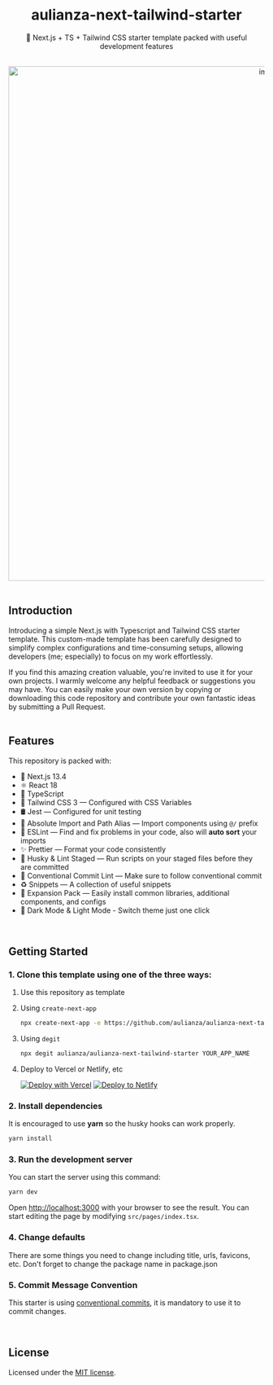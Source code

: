 <div align="center">
  <h1>aulianza-next-tailwind-starter</h1>
    <p>🔰 Next.js + TS + Tailwind CSS starter template packed with useful development features</p>
  <br />

  <div>
    <img width="1011" alt="image" src="https://github.com/aulianza/aulianza-next-tailwind-starter/assets/15605885/b8648391-e700-4103-81e8-72274d77834a">
</div>

</div>
<br />

## Introduction

Introducing a simple Next.js with Typescript and Tailwind CSS starter template. This custom-made template has been carefully designed to simplify complex configurations and time-consuming setups, allowing developers (me; especially) to focus on my work effortlessly.

If you find this amazing creation valuable, you're invited to use it for your own projects. I warmly welcome any helpful feedback or suggestions you may have. You can easily make your own version by copying or downloading this code repository and contribute your own fantastic ideas by submitting a Pull Request.
<br /><br />

## Features

This repository is packed with:

- 🎉 Next.js 13.4
- ⚛️ React 18
- 🔰 TypeScript
- 💠 Tailwind CSS 3 — Configured with CSS Variables
- 🛢 Jest — Configured for unit testing
- 🧿 Absolute Import and Path Alias — Import components using `@/` prefix
- 📏 ESLint — Find and fix problems in your code, also will **auto sort** your imports
- ✨ Prettier — Format your code consistently
- 🐶 Husky & Lint Staged — Run scripts on your staged files before they are committed
- 📌 Conventional Commit Lint — Make sure to follow conventional commit
- ♻️ Snippets — A collection of useful snippets
- 🎁 Expansion Pack — Easily install common libraries, additional components, and configs
- 🌚 Dark Mode & Light Mode - Switch theme just one click

<br />

## Getting Started

### 1. Clone this template using one of the three ways:

1. Use this repository as template
2. Using `create-next-app`

   ```bash
   npx create-next-app -e https://github.com/aulianza/aulianza-next-tailwind-starter project-name
   ```

3. Using `degit`

   ```bash
   npx degit aulianza/aulianza-next-tailwind-starter YOUR_APP_NAME
   ```

4. Deploy to Vercel or Netlify, etc

   [![Deploy with Vercel](https://vercel.com/button)](https://vercel.com/new/git/external?repository-url=https://github.com/aulianza/aulianza-next-tailwind-starter)
   [![Deploy to Netlify](https://www.netlify.com/img/deploy/button.svg)](https://app.netlify.com/start/deploy?repository=https://github.com/aulianza/aulianza-next-tailwind-starter)

### 2. Install dependencies

It is encouraged to use **yarn** so the husky hooks can work properly.

```bash
yarn install
```

### 3. Run the development server

You can start the server using this command:

```bash
yarn dev
```

Open [http://localhost:3000](http://localhost:3000) with your browser to see the result. You can start editing the page by modifying `src/pages/index.tsx`.

### 4. Change defaults

There are some things you need to change including title, urls, favicons, etc. Don't forget to change the package name in package.json

### 5. Commit Message Convention

This starter is using [conventional commits](https://www.conventionalcommits.org/en/v1.0.0/), it is mandatory to use it to commit changes.

<br />

## License

Licensed under the [MIT license](https://github.com/aulianza/aulianza-next-tailwind-starter/blob/master/LICENSE).
